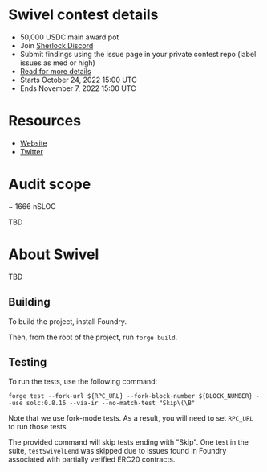 # Swivel contest details

- 50,000 USDC main award pot
- Join [Sherlock Discord](https://discord.gg/MABEWyASkp)
- Submit findings using the issue page in your private contest repo (label issues as med or high)
- [Read for more details](https://docs.sherlock.xyz/audits/watsons)
- Starts October 24, 2022 15:00 UTC
- Ends November 7, 2022 15:00 UTC

# Resources

- [Website](https://swivel.finance/)
- [Twitter](https://twitter.com/SwivelFinance)

# Audit scope

~ 1666 nSLOC

TBD

# About Swivel

TBD

## Building

To build the project, install Foundry.

Then, from the root of the project, run `forge build`.

## Testing

To run the tests, use the following command:

`forge test --fork-url ${RPC_URL} --fork-block-number ${BLOCK_NUMBER} --use solc:0.8.16 --via-ir --no-match-test "Skip\(\B"`

Note that we use fork-mode tests. As a result, you will need to set `RPC_URL` to run those tests.

The provided command will skip tests ending with "Skip". One test in the suite, `testSwivelLend` was skipped due to issues found in Foundry associated with partially verified ERC20 contracts.
